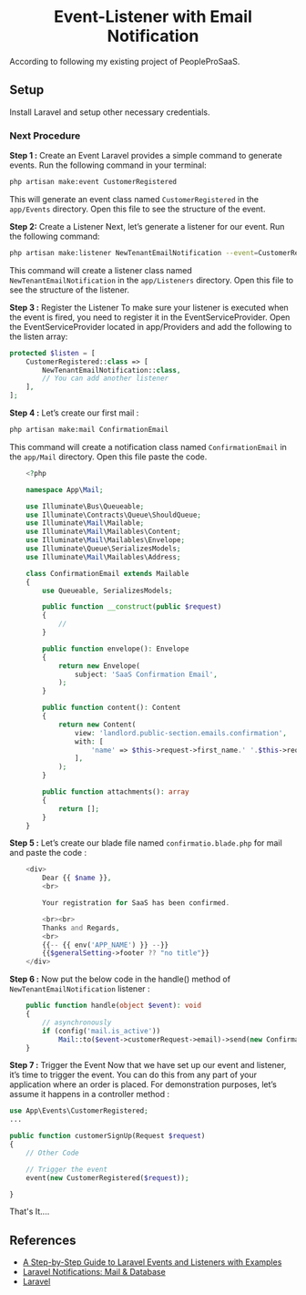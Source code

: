 <div align='center'>

# Event-Listener with Email Notification
</div>

According to following my existing project of PeopleProSaaS.

## Setup
Install Laravel and setup other necessary credentials.



### Next Procedure
<b>Step 1 :</b> Create an Event Laravel provides a simple command to generate events. Run the following command in your terminal:
```bash
php artisan make:event CustomerRegistered
```

This will generate an event class named `CustomerRegistered` in the `app/Events` directory. Open this file to see the structure of the event.


<b>Step 2:</b> Create a Listener Next, let’s generate a listener for our event. Run the following command:

```bash
php artisan make:listener NewTenantEmailNotification --event=CustomerRegistered
```
This command will create a listener class named `NewTenantEmailNotification` in the `app/Listeners` directory. Open this file to see the structure of the listener.


<b>Step 3 :</b> Register the Listener To make sure your listener is executed when the event is fired, you need to register it in the EventServiceProvider. Open the EventServiceProvider located in app/Providers and add the following to the listen array:
```php
protected $listen = [
    CustomerRegistered::class => [
        NewTenantEmailNotification::class,
        // You can add another listener
    ],
];
```

<b>Step 4 :</b> Let’s create our first mail :

```bash
php artisan make:mail ConfirmationEmail
```

This command will create a notification class named `ConfirmationEmail` in the `app/Mail` directory. Open this file paste the code.

```php
    <?php

    namespace App\Mail;

    use Illuminate\Bus\Queueable;
    use Illuminate\Contracts\Queue\ShouldQueue;
    use Illuminate\Mail\Mailable;
    use Illuminate\Mail\Mailables\Content;
    use Illuminate\Mail\Mailables\Envelope;
    use Illuminate\Queue\SerializesModels;
    use Illuminate\Mail\Mailables\Address;

    class ConfirmationEmail extends Mailable
    {
        use Queueable, SerializesModels;

        public function __construct(public $request)
        {
            //
        }

        public function envelope(): Envelope
        {
            return new Envelope(
                subject: 'SaaS Confirmation Email',
            );
        }

        public function content(): Content
        {
            return new Content(
                view: 'landlord.public-section.emails.confirmation',
                with: [
                    'name' => $this->request->first_name.' '.$this->request->last_name,
                ],
            );
        }

        public function attachments(): array
        {
            return [];
        }
    }
```

<b>Step 5 :</b> Let’s create our blade file named `confirmatio.blade.php` for mail and paste the code :

```php
    <div>
        Dear {{ $name }},
        <br>

        Your registration for SaaS has been confirmed.

        <br><br>
        Thanks and Regards,
        <br>
        {{-- {{ env('APP_NAME') }} --}}
        {{$generalSetting->footer ?? "no title"}}
    </div>
```


<b>Step 6 :</b> Now put the below code in the handle() method of  `NewTenantEmailNotification` listener :

```php
    public function handle(object $event): void
    {
        // asynchronously
        if (config('mail.is_active'))
            Mail::to($event->customerRequest->email)->send(new ConfirmationEmail($event->customerRequest));
    }
```



<b>Step 7 :</b>  Trigger the Event Now that we have set up our event and listener, it’s time to trigger the event. You can do this from any part of your application where an order is placed. For demonstration purposes, let’s assume it happens in a controller method :

```php
use App\Events\CustomerRegistered;
...

public function customerSignUp(Request $request)
{
    // Other Code 

    // Trigger the event
    event(new CustomerRegistered($request));

}
```

That's It....

## References
- [A Step-by-Step Guide to Laravel Events and Listeners with Examples](https://arjunamrutiya.medium.com/a-step-by-step-guide-to-laravel-events-and-listeners-with-examples-634d7a018fa0)
- [Laravel Notifications: Mail & Database](https://q.agency/blog/laravel-notifications-mail-database/)
- [Laravel](https://laravel.com/)
